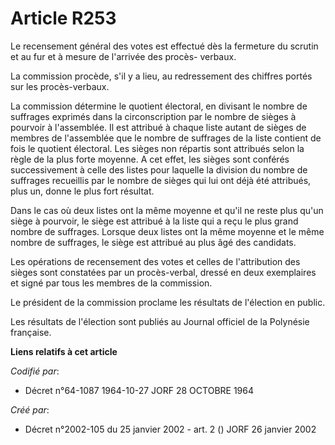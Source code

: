 # Article R253

Le recensement général des votes est effectué dès la fermeture du scrutin et au fur et à mesure de l'arrivée des procès-
verbaux.

La commission procède, s'il y a lieu, au redressement des chiffres portés sur les procès-verbaux.

La commission détermine le quotient électoral, en divisant le nombre de suffrages exprimés dans la circonscription par le
nombre de sièges à pourvoir à l'assemblée. Il est attribué à chaque liste autant de sièges de membres de l'assemblée que le
nombre de suffrages de la liste contient de fois le quotient électoral. Les sièges non répartis sont attribués selon la règle
de la plus forte moyenne. A cet effet, les sièges sont conférés successivement à celle des listes pour laquelle la division
du nombre de suffrages recueillis par le nombre de sièges qui lui ont déjà été attribués, plus un, donne le plus fort
résultat.

Dans le cas où deux listes ont la même moyenne et qu'il ne reste plus qu'un siège à pourvoir, le siège est attribué à la
liste qui a reçu le plus grand nombre de suffrages. Lorsque deux listes ont la même moyenne et le même nombre de suffrages,
le siège est attribué au plus âgé des candidats.

Les opérations de recensement des votes et celles de l'attribution des sièges sont constatées par un procès-verbal, dressé en
deux exemplaires et signé par tous les membres de la commission.

Le président de la commission proclame les résultats de l'élection en public.

Les résultats de l'élection sont publiés au Journal officiel de la Polynésie française.

**Liens relatifs à cet article**

_Codifié par_:

  - Décret n°64-1087 1964-10-27 JORF 28 OCTOBRE 1964

_Créé par_:

  - Décret n°2002-105 du 25 janvier 2002 - art. 2 () JORF 26 janvier 2002
